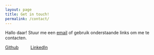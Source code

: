 ```yaml
---
layout: page
title: Get in touch!
permalink: /contact/
---
```



                

Hallo daar! Stuur me een [email](mailto:hello@jeffreyovermeer.com) of gebruik onderstaande links om me te contacten.


<a href="https://github.com/jeffrey-over/" class="social" target="_BLANK" style="margin-right:35px;"><i class="fab fa-github-square"></i> Github</a>  <a href="https://www.linkedin.com/in/jeffreyovermeer/" target="_BLANK" class="social"><i class="fab fa-linkedin"></i> LinkedIn</a>


<!--
<div class="contact-item">


<div class="contact-icon"><i class="far fa-envelope"></i></div>
<a href="mailto:hello@jeffreyovermeer.com">hello@jeffreyovermeer.com</a><Br/>
<a href="mailto:j.overmeer@dm-interface.nl">j.overmeer@dm-interface.nl</a>
</div>

<div class="contact-item">
    <div class="contact-icon"><i class="fas fa-map-marker-alt"></i></div>
    Almere<Br/>
    Nederland
</div> 
-->